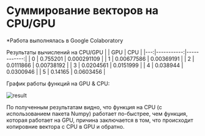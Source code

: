 # Суммирование векторов на CPU/GPU

*Работа выполнялась в Google Colaboratory 

Результаты вычислений на CPU/GPU
|    |        GPU |         CPU |
|---:|-----------:|------------:|
|  0 | 0.755201   | 0.000291109 |
|  1 | 0.00677586 | 0.00369191  |
|  2 | 0.0111866  | 0.00738192  |
|  3 | 0.0204561  | 0.0151999   |
|  4 | 0.038944   | 0.0300946   |
|  5 | 0.14165    | 0.0603456   |

График работы функций на GPU & CPU:

![result](https://github.com/witssaa/2021-HPC/blob/main/VectorSum/images/output.png)

По полученным результатам видно, что функция на CPU (с использованием пакета Numpy) работает по-быстрее, чем функция, которая работает на GPU, причина заключается в том, что происходит копировние вектора с CPU в GPU и обратно.
